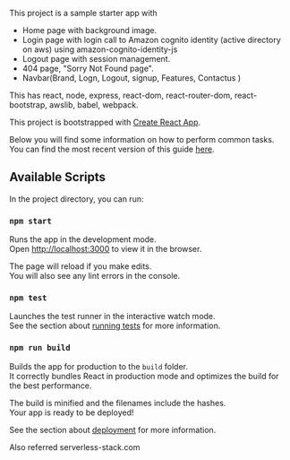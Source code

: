 This project is a sample starter app with
<ul>

<li> Home page with background image.</li>
<li>Login page with login call to Amazon cognito identity (active directory on aws) using amazon-cognito-identity-js</li>
<li>Logout page with session management.</li>
<li>404 page, "Sorry Not Found page".</li>
<li>Navbar(Brand, Logn, Logout, signup, Features, Contactus )</li>
</ul>

This has react, node, express, react-dom, react-router-dom, react-bootstrap, awslib, babel, webpack.


This project is bootstrapped with [Create React App](https://github.com/facebookincubator/create-react-app).

Below you will find some information on how to perform common tasks.<br>
You can find the most recent version of this guide [here](https://github.com/facebookincubator/create-react-app/blob/master/packages/react-scripts/template/README.md).

## Available Scripts

In the project directory, you can run:

### `npm start`

Runs the app in the development mode.<br>
Open [http://localhost:3000](http://localhost:3000) to view it in the browser.

The page will reload if you make edits.<br>
You will also see any lint errors in the console.

### `npm test`

Launches the test runner in the interactive watch mode.<br>
See the section about [running tests](#running-tests) for more information.

### `npm run build`

Builds the app for production to the `build` folder.<br>
It correctly bundles React in production mode and optimizes the build for the best performance.

The build is minified and the filenames include the hashes.<br>
Your app is ready to be deployed!

See the section about [deployment](#deployment) for more information.

Also referred serverless-stack.com
